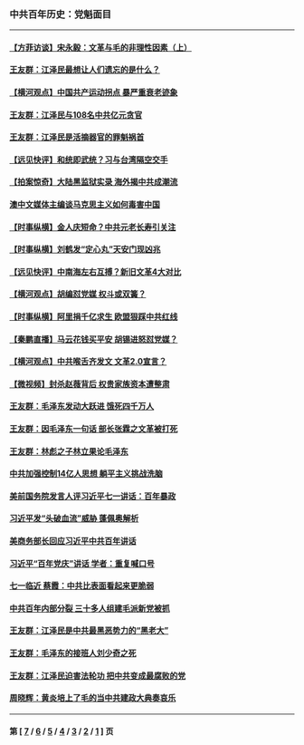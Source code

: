 ### 中共百年历史：党魁面目
---
#### [【方菲访谈】宋永毅：文革与毛的非理性因素（上）](../../pages/nf1176107/n13469956.md?05310430) 
#### [王友群：江泽民最想让人们遗忘的是什么？](../../pages/nf1176107/n13408949.md?05310430) 
#### [【横河观点】中国共产运动拐点 暴严重衰老迹象](../../pages/nf1176107/n13388333.md?05310430) 
#### [王友群：江泽民与108名中共亿元贪官](../../pages/nf1176107/n13352358.md?05310430) 
#### [王友群：江泽民是活摘器官的罪魁祸首](../../pages/nf1176107/n13336903.md?05310430) 
#### [【远见快评】和统即武统？习与台湾隔空交手](../../pages/nf1176107/n13297739.md?05310430) 
#### [【拍案惊奇】大陆黑监狱实录 海外揭中共成潮流](../../pages/nf1176107/n13288853.md?05310430) 
#### [澳中文媒体主编谈马克思主义如何毒害中国](../../pages/nf1176107/n13257387.md?05310430) 
#### [【时事纵横】金人庆短命？中共元老长寿引关注](../../pages/nf1176107/n13217934.md?05310430) 
#### [【时事纵横】刘鹤发“定心丸”天安门现凶兆](../../pages/nf1176107/n13215416.md?05310430) 
#### [【远见快评】中南海左右互搏？新旧文革4大对比](../../pages/nf1176107/n13214745.md?05310430) 
#### [【横河观点】胡编怼党媒 权斗或双簧？](../../pages/nf1176107/n13210864.md?05310430) 
#### [【时事纵横】阿里捐千亿求生 欧盟狠踩中共红线](../../pages/nf1176107/n13206431.md?05310430) 
#### [【秦鹏直播】马云花钱买平安 胡锡进怒怼党媒？](../../pages/nf1176107/n13206392.md?05310430) 
#### [【横河观点】中共喉舌齐发文 文革2.0宣言？](../../pages/nf1176107/n13201248.md?05310430) 
#### [【微视频】封杀赵薇背后 权贵家族资本遭整肃](../../pages/nf1176107/n13197798.md?05310430) 
#### [王友群：毛泽东发动大跃进 饿死四千万人](../../pages/nf1176107/n13177158.md?05310430) 
#### [王友群：因毛泽东一句话 部长张霖之文革被打死](../../pages/nf1176107/n13161711.md?05310430) 
#### [王友群：林彪之子林立果论毛泽东](../../pages/nf1176107/n13128622.md?05310430) 
#### [中共加强控制14亿人思想 躺平主义挑战洗脑](../../pages/nf1176107/n13094299.md?05310430) 
#### [美前国务院发言人评习近平七一讲话：百年暴政](../../pages/nf1176107/n13066986.md?05310430) 
#### [习近平发“头破血流”威胁 蓬佩奥解析](../../pages/nf1176107/n13063604.md?05310430) 
#### [美商务部长回应习近平中共百年讲话](../../pages/nf1176107/n13062903.md?05310430) 
#### [习近平“百年党庆”讲话 学者：重复喊口号](../../pages/nf1176107/n13061411.md?05310430) 
#### [七一临近 蔡霞：中共比表面看起来更脆弱](../../pages/nf1176107/n13056418.md?05310430) 
#### [中共百年内部分裂 三十多人组建毛派新党被抓](../../pages/nf1176107/n13044023.md?05310430) 
#### [王友群：江泽民是中共最黑恶势力的“黑老大”](../../pages/nf1176107/n13022180.md?05310430) 
#### [王友群：毛泽东的接班人刘少奇之死](../../pages/nf1176107/n12991772.md?05310430) 
#### [王友群：江泽民迫害法轮功 把中共变成最腐败的党](../../pages/nf1176107/n12947347.md?05310430) 
#### [周晓辉：黄炎培上了毛的当中共建政大典奏哀乐](../../pages/nf1176107/n12942780.md?05310430) 

---
#### 第 [ [7](./7.md?05310430) / [6](./6.md?05310430) / [5](./5.md?05310430) / [4](./4.md?05310430) / [3](./3.md?05310430) / [2](./2.md?05310430) / [1](./1.md?05310430) ] 页
